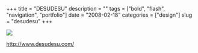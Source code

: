 +++
title = "DESUDESU"
description = ""
tags = ["bold", "flash", "navigation", "portfolio"]
date = "2008-02-18"
categories = ["design"]
slug = "desudesu"
+++


 

  <div id="screens-thumbs" class="clearfix">
    <div class="txt-center" id="design-submission"><a href="http://www.desudesu.com/"><img id='bluga-thumbnail-904' class='bluga-thumbnail large' src='http://media.konigi.com/bluga/
wt47f279d4c13cd_0.jpg'/></a></div>  
  </div>   
<p><a href="http://www.desudesu.com/">http://www.desudesu.com/</a></p>




